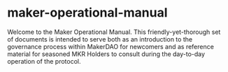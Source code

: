 # maker-operational-manual
Welcome to the Maker Operational Manual. This friendly-yet-thorough set of documents is intended to serve both as an introduction to the governance process within MakerDAO for newcomers and as reference material for seasoned MKR Holders to consult during the day-to-day operation of the protocol.

